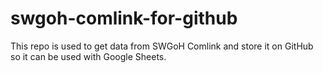 # swgoh-comlink-for-github
 This repo is used to get data from SWGoH Comlink and store it on GitHub so it can be used with Google Sheets.

